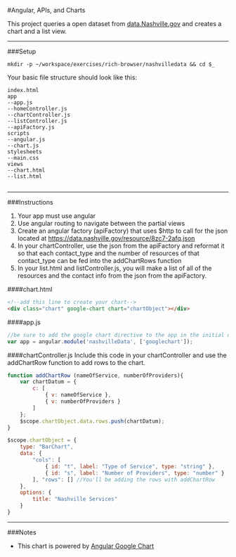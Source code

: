 #Angular, APIs, and Charts

This project queries a open dataset from [data.Nashville.gov](data.nashville.gov) and creates a chart and a list view.

------
###Setup
```
mkdir -p ~/workspace/exercises/rich-browser/nashvilledata && cd $_
```

Your basic file structure should look like this:
```
index.html
app
--app.js
--homeController.js
--chartController.js
--listController.js
--apiFactory.js
scripts
--angular.js
--chart.js
stylesheets
--main.css
views
--chart.html
--list.html


```

------
###Instructions

1. Your app must use angular
3. Use angular routing to navigate between the partial views
2. Create an angular factory (apiFactory) that uses $http to call for the json located at https://data.nashville.gov/resource/8zc7-2afq.json
3. In your chartController, use the json from the apiFactory and reformat it so that each contact_type and the number of resources of that contact_type can be fed into the addChartRows function
4. In your list.html and listController.js, you will make a list of all of the resources and the contact info from the json from the apiFactory.

####chart.html
```html
<!--add this line to create your chart-->
<div class="chart" google-chart chart="chartObject"></div> 
```

####app.js
```js
//be sure to add the google chart directive to the app in the initial declaration
var app = angular.module('nashvilleData', ['googlechart']); 
```
####chartController.js
Include this code in your chartController and use the addChartRow function to add rows to the chart. 
```js
function addChartRow (nameOfService, numberOfProviders){
    var chartDatum = {
        c: [
            { v: nameOfService },
            { v: numberOfProviders }
        ]
    };
    $scope.chartObject.data.rows.push(chartDatum);
}

$scope.chartObject = {
	type: "BarChart",
	data: {
        "cols": [
            { id: "t", label: "Type of Service", type: "string" },
            { id: "s", label: "Number of Providers", type: "number" }
        ], "rows": [] //You'll be adding the rows with addChartRow
    },
    options: {
        title: "Nashville Services"
    }
}
```

------
###Notes

 - This chart is powered by [Angular Google Chart](https://github.com/angular-google-chart/angular-google-chart/)
